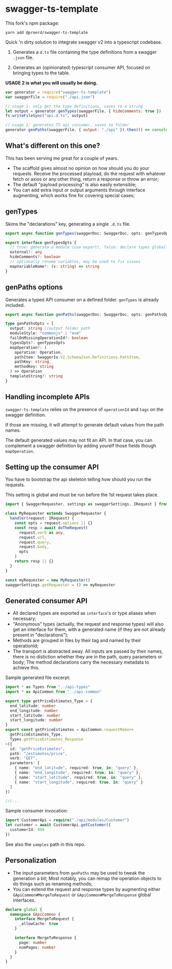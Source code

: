 # swagger-ts-template

This fork's npm package:

```
yarn add @proerd/swagger-ts-template
```

Quick 'n dirty solution to integrate swagger v2 into a typescript codebase.

1. Generates a `d.ts` file containing the type definitions from
   a swagger `.json` file.

2. Generates an (opinionated) typescript consumer API, focused on bringing
   types to the table.

**USAGE 2 is what you will usually be doing.**

```javascript
var generator = require("swagger-ts-template")
var swaggerFile = require("./api.json")

// usage 1: only get the type definitions, saves to a string
let output = generator.genTypes(swaggerFile, { hideComments: true })
fs.writeFileSync("api.d.ts", output)

// usage 2: generates TS api consumer, saves to folder
generator.genPaths(swaggerFile, { output: "./api" }).then(() => console.log("okay"))
```

## What's different on this one?

This has been serving me great for a couple of years.

- The scaffold gives almost no opinion on how should you do your requests. Receive the processed
  playload, do the request with whatever fetch or axios or any other thing, return a response or throw an error;
- The default "payload processing" is also easily extensible;
- You can add extra input or output arguments through interface augmenting, which works fine for covering special cases;

## genTypes

Skims the "declarations" key, generating a single `.d.ts` file.

```ts
export async function genTypes(swaggerDoc: SwaggerDoc, opts: genTypesOpts = {}): Promise<string>

export interface genTypesOpts {
  // true: generate a module (use export), false: declare types globally
  external?: any
  hideComments?: boolean
  // optionally rename variables, may be used to fix issues
  mapVariableName?: (s: string) => string
}
```

## genPaths options

Generates a typed API consumer on a defined folder. `genTypes` is already included.

```ts
export async function genPaths(swaggerDoc: SwaggerDoc, opts: genPathsOpts): Promise<void>

type genPathsOpts = {
  output: string //output folder path
  moduleStyle: "commonjs" | "esm"
  failOnMissingOperationId?: boolean
  typesOpts?: genTypesOpts
  mapOperation?: (
    operation: Operation,
    pathItem: SwaggerIo.V2.SchemaJson.Definitions.PathItem,
    pathKey: string,
    methodKey: string
  ) => Operation
  templateString?: string
}
```

## Handling incomplete APIs

`swagger-ts-template` relies on the presence of `operationId` and `tags` on the swagger definition.

If those are missing, it will attempt to generate default values from the path names.

The default generated values may not fit an API. In that case, you can complement a swagger definition by adding yourelf those fields though `mapOperation`.

## Setting up the consumer API

You have to bootstrap the api skeleton telling how should you run the requests.

This setting is global and must be run before the 1st request takes place.

```typescript
import { SwaggerRequester, settings as swaggerSettings, IRequest } from "./swagger/api-common"

class MyRequester extends SwaggerRequester {
  handler(request: IRequest) {
    const opts = request.options || {}
    const resp = await doTheRequest(
      request.verb as any,
      request.url,
      request.query,
      request.body,
      opts
    )
    return resp || {}
  }
}

const myRequester = new MyRequester()
swaggerSettings.getRequester = () => myRequester
```

## Generated consumer API

- All declared types are exported as `interface`'s or type aliases when necessary;
- "Anonymous" types (actually, the request and response types)
  will also get an interface for them, with a generated name (if they are not already present in "declarations");
- Methods are grouped in files by their tag and named by their operationId;
- The transport is abstracted away. All inputs are passed by their names, there is no distiction whether they are in the path, query parameters or body; The method declarations carry the necessary metadata to achieve this.

Sample generated file excerpt:

```ts
import * as Types from "../api-types"
import * as ApiCommon from "../api-common"

export type getPriceEstimates_Type = {
  end_latitude: number
  end_longitude: number
  start_latitude: number
  start_longitude: number
}
export const getPriceEstimates = ApiCommon.requestMaker<
  getPriceEstimates_Type,
  Types.getPriceEstimates_Response
>({
  id: "getPriceEstimates",
  path: "/estimates/price",
  verb: "GET",
  parameters: [
    { name: "end_latitude", required: true, in: "query" },
    { name: "end_longitude", required: true, in: "query" },
    { name: "start_latitude", required: true, in: "query" },
    { name: "start_longitude", required: true, in: "query" }
  ]
})

///...
```

Sample consumer invocation:

```ts
import CustomerApi = require("./api/modules/Customer")
let customer = await CustomerApi.getCustomer({
  customerId: 999
})
```

See also the `samples` path in this repo.

## Personalization

- The input parameters from `genPaths` may be used to tweak the generation a bit; Most notably, you can remap the operation objects to do things such as renaming methods;
- You can extend the request and response types by augmenting either
  `GApiCommon#MergeToRequest` or `GApiCommon#MergeToResponse` global interfaces.

```ts
declare global {
  namespace GApiCommon {
    interface MergeToRequest {
      _allowCache: true
    }

    interface MergeToResponse {
      page: number
      numPages: number
    }
  }
}
```
